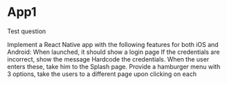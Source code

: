 # App1
Test question

Implement a React Native app with the following features for both iOS and Android:
When launched, it should show a login page
If the credentials are incorrect, show the message
Hardcode the credentials. When the user enters these, take him to the Splash page. 
Provide a hamburger menu with 3 options, take the users to a different page upon clicking on each

